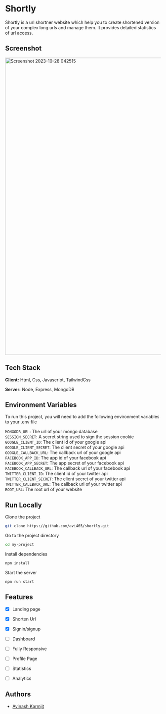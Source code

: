 <h1>Shortly</h1>
<p>Shortly is a url shortner website which help you to create shortened version of your complex long urls and manage them.
It provides detailed statistics of url access.</p>

## Screenshot
<img width="960" alt="Screenshot 2023-10-28 042515" src="https://github.com/avi465/shortly/assets/63386918/fc932c63-4033-424b-ba79-86ebde5bec1b">


## Tech Stack

**Client:** Html, Css, Javascript, TailwindCss

**Server:** Node, Express, MongoDB


## Environment Variables

To run this project, you will need to add the following environment variables to your .env file

`MONGODB_URL`: The url of your mongo database\
`SESSION_SECRET`\: A secret string used to sign the session cookie\
`GOOGLE_CLIENT_ID`\: The client id of your google api\
`GOOGLE_CLIENT_SECRET`\: The client secret of your google api\
`GOOGLE_CALLBACK_URL`\: The callback url of your google api\
`FACEBOOK_APP_ID`\: The app id of your facebook api\
`FACEBOOK_APP_SECRET`\: The app secret of your facebook api\
`FACEBOOK_CALLBACK_URL`\: The callback url of your facebook api\
`TWITTER_CLIENT_ID`\: The client id of your twitter api\
`TWITTER_CLIENT_SECRET`\: The client secret of your twitter api\
`TWITTER_CALLBACK_URL`\: The callback url of your twitter api\
`ROOT_URL`\: The root url of your website

## Run Locally

Clone the project

```bash
git clone https://github.com/avi465/shortly.git
```

Go to the project directory

```bash
cd my-project
```

Install dependencies

```bash
npm install
```

Start the server

```bash
npm run start
```


## Features

- [x] Landing page
- [x] Shorten Url
- [x] Signin/signup
- [ ] Dashboard
- [ ] Fully Responsive
- [ ] Profile Page
- [ ] Statistics
- [ ] Analytics


## Authors

- [Avinash Karmjit](https://www.github.com/avi465)
